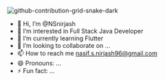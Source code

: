 
![github-contribution-grid-snake-dark](https://github.com/user-attachments/assets/7ad7e19e-3720-44c0-95c1-9fdf40aad42e)

- 👋 Hi, I’m @NSnirjash
- 👀 I’m interested in Full Stack Java Developer
- 🌱 I’m currently learning Flutter
- 💞️ I’m looking to collaborate on ...
- 📫 How to reach me nasif.s.nirjash96@gmail.com
- 😄 Pronouns: ...
- ⚡ Fun fact: ...

<!---
NSnirjash/NSnirjash is a ✨ special ✨ repository because its `README.md` (this file) appears on your GitHub profile.
You can click the Preview link to take a look at your changes.
--->
